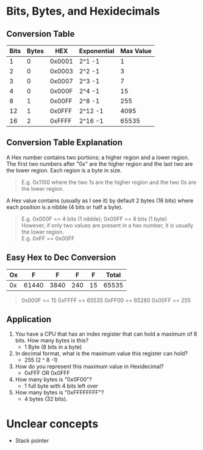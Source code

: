 # Bits, Bytes, and Hexidecimals

## Conversion Table
| **Bits** | **Bytes** | **HEX** |  **Exponential** |**Max Value** |
|----------|-----------|---------|------------------|--------------|
| 1        | 0         | 0x0001  |  2^1 -1          |1             |
| 2        | 0         | 0x0003  |  2^2 -1          |3             |
| 3        | 0         | 0x0007  |  2^3 -1          |7             |
| 4        | 0         | 0x000F  |  2^4 -1          |15            |
| 8        | 1         | 0x00FF  |  2^8 -1          |255           |
| 12       | 1         | 0x0FFF  |  2^12 -1         |4095          |
| 16       | 2         | 0xFFFF  |  2^16 -1         |65535         |

## Conversion Table Explanation
A Hex number contains two portions; a higher region and a lower region. The first two numbers after "0x" are the higher region and the last two are the lower region. Each region is a byte in size.
> E.g. 0x1100 where the two 1s are the higher region and the two 0s are the lower region.  

A Hex value contains (usually as I see it) by default 2 bytes (16 bits) where each position is a nibble (4 bits or half a byte).  
> E.g. 0x000F == 4 bits (1 nibble); 0x00FF == 8 bits (1 byte)  
However, if only two values are present in a hex number, it is usually the lower region.  
> E.g. 0xFF == 0x00FF  

## Easy Hex to Dec Conversion
| Ox | **F** | **F** | **F** | **F** | **Total** |
|----|-------|-------|-------|-------|-----------|
| 0x | 61440 | 3840  | 240   | 15    | 65535     |

> 0x000F == 15
> 0xFFFF == 65535
> 0xFF00 == 65280
> 0x00FF == 255

## Application
1. You have a CPU that has an index register that can hold a maximum of 8 bits. How many bytes is this?
	- 1 Byte (8 bits in a byte)  
2. In decimal format, what is the maximum value this register can hold?  
	- 255 (2 ^ 8 -1)  
3. How do you represent this maximum value in Hexidecimal?  
	- 0xFFF OR 0x0FFF  
4. How many bytes is "0x0F00"?
    - 1 full byte with 4 bits left over
5. How many bytes is "0xFFFFFFFF"?
   - 4 bytes (32 bits).


# Unclear concepts
- Stack pointer
